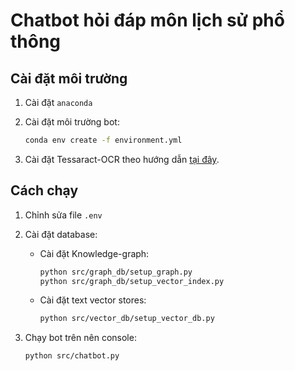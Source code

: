 # Chatbot hỏi đáp môn lịch sử phổ thông

## Cài đặt môi trường

1. Cài đặt `anaconda`
2. Cài đặt môi trường bot:

    ```bash
    conda env create -f environment.yml
    ```

3. Cài đặt Tessaract-OCR theo hướng dẫn [tại đây](https://docs.coro.net/featured/agent/install-tesseract-windows/).

## Cách chạy

1. Chỉnh sửa file `.env`
2. Cài đặt database:
    - Cài đặt Knowledge-graph:

        ```bash
        python src/graph_db/setup_graph.py
        python src/graph_db/setup_vector_index.py
        ```

    - Cài đặt text vector stores:

        ```bash
        python src/vector_db/setup_vector_db.py
        ```

3. Chạy bot trên nên console:

    ```bash
    python src/chatbot.py
    ```
